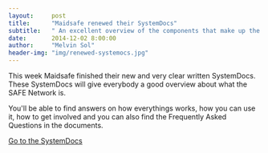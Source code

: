 ```yaml
---
layout:     post
title:      "Maidsafe renewed their SystemDocs"
subtitle:   " An excellent overview of the components that make up the SAFE Network."
date:       2014-12-02 8:00:00
author:     "Melvin Sol"
header-img: "img/renewed-systemocs.jpg"
---
```


This week Maidsafe finished their new and very clear written SystemDocs.
These SystemDocs will give everybody a good overview about what the SAFE Network is.

You'll be able to find answers on how everythings works, how you can use it, how to get involved and you can also find the Frequently Asked Questions in the documents.

[Go to the SystemDocs](http://maidsafe.net/SystemDocs/)
